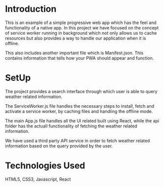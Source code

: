 # Introduction
This is an example of a simple progressive web app which has the feel and functionality of a native app. In this project we have focused on the concept of service worker running in background which not only allows us to cache resources but also provides a way to handle our application when it is offline.

This also includes another important file which is Manifest.json.
This contains information that tells how your PWA should appear and function.

# SetUp
The project provides a search interface through which user is able to query weather related information. 

The ServiceWorker.js file handles the necessary steps to install, fetch and activate a service worker, by caching files and handling the offline mode. 

The main App.js file handles all the UI related built using React, while the api folder has the actuall functionality of fetching the weather related information.

We have used a third party API service in order to fetch weather related information based on the query provided by the user.

# Technologies Used
HTML5, CSS3, Javascript, React

